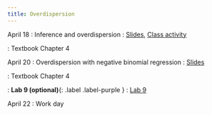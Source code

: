 ```yaml
---
title: Overdispersion
---
```


April 18
: Inference and overdispersion
  : [Slides](https://sta279-s22.github.io/slides/lecture_28.html), [Class activity](https://sta279-s22.github.io/class_activities/ca_lecture_28.html)
  
: Textbook Chapter 4

April 20
: Overdispersion with negative binomial regression
  : [Slides](https://sta279-s22.github.io/slides/lecture_29.html)
  
: Textbook Chapter 4

: **Lab 9 (optional)**{: .label .label-purple }
  : [Lab 9](https://sta279-s22.github.io/labs/lab_9.html)

April 22
: Work day